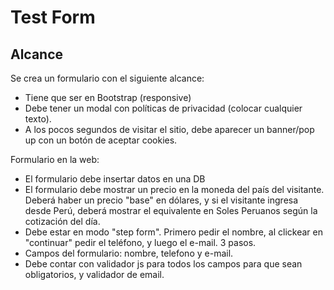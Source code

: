 # Test Form

## Alcance

Se crea un formulario con el siguiente alcance:
- Tiene que ser en Bootstrap (responsive)
- Debe tener un modal con políticas de privacidad (colocar cualquier texto).
- A los pocos segundos de visitar el sitio, debe aparecer un banner/pop up con un botón de aceptar cookies.
 
Formulario en la web:
- El formulario debe insertar datos en una DB
- El formulario debe mostrar un precio en la moneda del país del visitante. Deberá haber un precio "base" en dólares, y si el visitante ingresa desde Perú, deberá mostrar el equivalente en Soles Peruanos según la cotización del día.
- Debe estar en modo "step form". Primero pedir el nombre, al clickear en "continuar" pedir el teléfono, y luego el e-mail. 3 pasos.
- Campos del formulario: nombre, telefono y e-mail.  
- Debe contar con validador js para todos los campos para que sean obligatorios, y validador de email.

```
